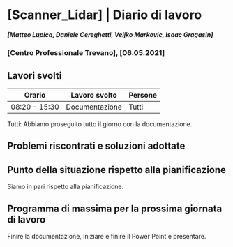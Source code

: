 # [Scanner_Lidar] | Diario di lavoro
##### [Matteo Lupica, Daniele Cereghetti, Veljko Markovic, Isaac Gragasin]
### [Centro Professionale Trevano], [06.05.2021]

## Lavori svolti

|Orario        |Lavoro svolto                                       |Persone                  |
|--------------|----------------------------------------------------|-------------------------|
|08:20 - 15:30 |Documentazione                                      |Tutti                    |

Tutti:
Abbiamo proseguito tutto il giorno con la documentazione.

##  Problemi riscontrati e soluzioni adottate


##  Punto della situazione rispetto alla pianificazione
Siamo in pari rispetto alla pianificazione.

## Programma di massima per la prossima giornata di lavoro
Finire la documentazione, iniziare e finire il Power Point e presentare.
